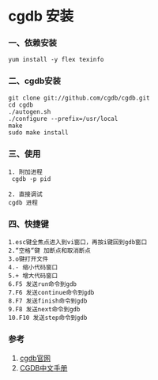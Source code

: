 # cgdb 安装

### 一、依赖安装

```shell
yum install -y flex texinfo
```

### 二、cgdb安装

```shelll
git clone git://github.com/cgdb/cgdb.git
cd cgdb
./autogen.sh
./configure --prefix=/usr/local
make
sudo make install
```

### 三、使用

```
1. 附加进程
 cgdb -p pid

2. 直接调试
cgdb 进程
```

### 四、快捷键

```
1.esc键全焦点进入到vi窗口，再按i键回到gdb窗口
2.“空格“键 加断点和取消断点
3.o键打开文件
4.- 缩小代码窗口
5.+ 增大代码窗口
6.F5 发送run命令到gdb
7.F6 发送continue命令到gdb
8.F7 发送finish命令到gdb
9.F8 发送next命令到gdb
10.F10 发送step命令到gdb
```



### 参考

1. [cgdb官网](http://cgdb.github.io/)
2.  [CGDB中文手册](https://www.bookstack.cn/read/cgdb-manual-in-chinese/README.md)